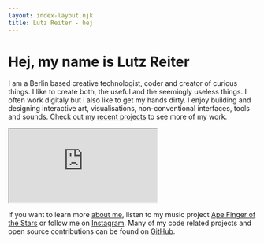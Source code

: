 ```yaml
---
layout: index-layout.njk
title: Lutz Reiter - hej
---
```

# Hej, my name is Lutz Reiter

I am a Berlin based creative technologist, coder and creator of curious things. I like to create both, the useful and the seemingly useless things. I often work digitaly but i also like to get my hands dirty. I enjoy building and designing interactive art, visualisations, non-conventional interfaces, tools and sounds. Check out my [recent projects](/projects) to see more of my work. 

<div class="centered-iframe" onClick="onFrameClicked()">
  <iframe id="sketch" src="https://lutzer.github.io/codevember19/day07-shape-fullscreen.html"></iframe>
</div>

If you want to learn more [about me](/about), listen to my music project [Ape Finger of the Stars](https://soundcloud.com/apefinger) or follow me on [Instagram](https://www.instagram.com/lutzeputze/). Many of my code related projects and open source contributions can be found on [GitHub](https://github.com/lutzer).

<script>
  const onFrameClicked = function() {
    document.location.reload()
  }
  const onResize = function() {
    const sketch = document.getElementById('sketch')
    sketch.style.height = sketch.clientWidth + "px"
  }
  window.addEventListener("resize", onResize)
  onResize()
</script>

